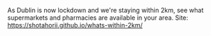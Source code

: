 As Dublin is now lockdown and we're staying within 2km, see what supermarkets and pharmacies are available in your area.
Site: https://shotahorii.github.io/whats-within-2km/
